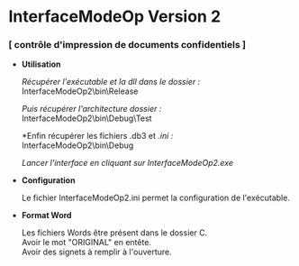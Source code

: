 # InterfaceModeOp Version 2
### **[ contrôle d'impression de documents confidentiels ]**

* **Utilisation**
    
    *Récupérer l'exécutable et la dll dans le dossier  :*<br>
    InterfaceModeOp2\bin\Release

    *Puis récupérer l'architecture dossier :*<br>
    InterfaceModeOp2\bin\Debug\Test

    *Enfin récupérer les fichiers .db3 et *.ini :*<br>
    InterfaceModeOp2\bin\Debug

    *Lancer l'interface en cliquant sur InterfaceModeOp2.exe*

* **Configuration**

    Le fichier InterfaceModeOp2.ini permet la configuration de l'exécutable.

* **Format Word**

    Les fichiers Words être présent dans le dossier C.<br>
    Avoir le mot "ORIGINAL" en entête.<br>
    Avoir des signets à remplir à l'ouverture.<br>
    





    
